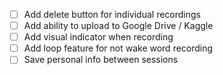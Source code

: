 - [ ] Add delete button for individual recordings
- [ ] Add ability to upload to Google Drive / Kaggle
- [ ] Add visual indicator when recording
- [ ] Add loop feature for not wake word recording
- [ ] Save personal info between sessions
